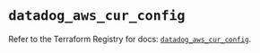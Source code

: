 # `datadog_aws_cur_config`

Refer to the Terraform Registry for docs: [`datadog_aws_cur_config`](https://registry.terraform.io/providers/datadog/datadog/3.75.0/docs/resources/aws_cur_config).
